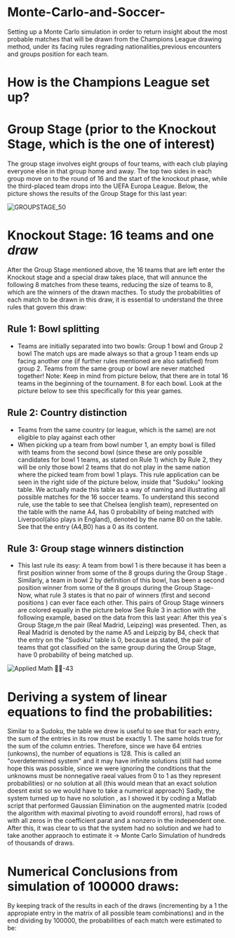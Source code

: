 # Monte-Carlo-and-Soccer-
Setting up a Monte Carlo simulation in order to return insight about the most probable matches that will be drawn from the Champions League drawing method, under its facing rules regrading nationalities,previous encounters and groups position for each team.

# How is the Champions League set up?
# Group Stage (prior to the Knockout Stage, which is the one of interest)
The group stage involves eight groups of four teams, with each club playing everyone else in that group home and away. The top two sides in each group move on to the round of 16 and the start of the knockout phase, while the third-placed team drops into the UEFA Europa League.
Below, the picture shows the results of the Group Stage for this last year:

![GROUPSTAGE_50](https://user-images.githubusercontent.com/97905110/217606580-79847af6-e18d-4149-8134-5fcfc7afc5d7.jpg)

# Knockout Stage: 16 teams and one *draw*
After the Group Stage mentioned above, the 16 teams that are left enter the Knockout stage and a special draw takes place, that will annunce the following 8 matches from these teams, reducing the size of teams to 8, which are the winners of the drawn macthes. To study the probabilities of each match to be drawn in this draw, it is essential to understand the three rules that govern this draw:
## Rule 1: Bowl splitting
* Teams are initially separated into two bowls: Group 1 bowl and Group 2 bowl
The match ups are made always so that a group 1 team ends up facing another one (if further rules mentioned are also satisfied) from group 2. Teams from the same group or bowl are never matched together! 
Note: Keep in mind from picture below, that there are in total 16 teams in the beginning of the tournament. 8 for each bowl. Look at the picture below to see this specifically for this year games.

## Rule 2: Country distinction
* Teams from the same country (or league, which is the same) are not eligible to play against each other
* When picking up a team from bowl number 1, an empty bowl is filled with teams from the second bowl (since these are only possible candidates for bowl 1 teams, as stated on Rule 1) which by Rule 2, they will be only those bowl 2 teams that do not play in the same nation where the picked team from bowl 1 plays. This rule application can be seen in the right side of the picture below, inside that "Sudoku" looking table. We actually made this table as a way of naming and illustrating all possible matches for the 16 soccer teams. To understand this second rule, use the table to see that Chelsea (english team), represented on the table with the name A4, has 0 probability of being matched with Liverpool(also plays in England), denoted by the name B0 on the table. See that the entry (A4,B0) has a 0 as its content.

## Rule 3: Group stage winners distinction
* This last rule its easy: A team from bowl 1 is there because it has been a first position winner from some of the 8 groups during the Group Stage . Similarly, a team in bowl 2 by definition of this bowl, has been a second position winner from some of the 8 groups during the Group Stage- Now, what rule 3 states is that no pair of winners (first and second positions ) can ever face each other. This pairs of Group Stage winners are colored equally in the picture below
See Rule 3 in action with the following example, based on the data from this last year:
After this yea´s Group Stage,m the pair (Real Madrid, Leipzing) was presented. Then, as Real Madrid is denoted by the name A5 and Leipzig by B4, check that the entry on the "Sudoku" table is 0, because as stated, the pair of teams that got classified on the same group during the Group Stage, have 0 probability of being matched up.

![Applied Math 🔗🔗-43](https://user-images.githubusercontent.com/97905110/217595741-010f23b6-3763-4f64-b885-e5fb9de40399.jpg)

# Deriving a system of linear equations to find the probabilities:
Similar to a Sudoku, the table we drew is useful to see that for each entry, the sum of the entries in its row must be exactly 1. The same holds true for the sum of the column entries. Therefore, since we have 64 entries (unkowns), the number of equations is 128. This is called an "overdetermined system" and it may have infinite solutions (still had some hope this was possible, since we were ignoring the conditions that the unknowns must be nonnegative raeal values from 0 to 1 as they represent probabilities) or no solution at all (this would mean that an exact solution doesnt exist so we would have to take a numerical approach)
Sadly, the system turned up to have no solution , as I showed it by coding a Matlab script that performed Gaussian Elimination on the augmented matrix (coded the algorithm with maximal pivoting to avoid roundoff errors), had rows of with all zeros in the coefficient parat and a nonzero in the independent one.
After this, it was clear to us that the system had no solution and we had to take another appraoch to estimate it -> Monte Carlo Simulation of hundreds of thousands of draws.

# Numerical Conclusions from simulation of 100000 draws:
By keeping track of the results in each of the draws (incrementing by a 1 the appropiate entry in the matrix of all possible team combinations) and in the end dividing by 100000, the  probabilities of each match were estimated to be:

